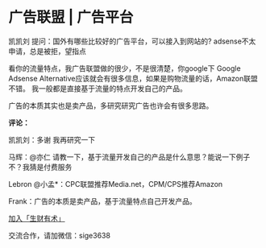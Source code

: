 # 广告联盟 \| 广告平台

凯凯刘 提问：国外有哪些比较好的广告平台，可以接入到网站的? adsense不太申请，总是被拒，望指点

看你的流量特点，我广告联盟做的很少，不是很清楚，你google下 Google Adsense Alternative应该就会有很多信息，如果是购物流量的话，Amazon联盟不错。 我一般都是直接基于流量的特点开发自己的产品。

广告的本质其实也是卖产品，多研究研究广告也许会有很多思路。

**评论：**

凯凯刘：多谢 我再研究一下

马辉：@亦仁 请教一下，基于流量开发自己的产品是什么意思？能说一下例子不？我猜是付费服务

Lebron @小孟\*：CPC联盟推荐Media.net，CPM/CPS推荐Amazon

Frank：广告的本质是卖产品，基于流量特点自己开发产品。

[加入「生财有术」](https://www.ilangcai.com/jiaru/)

交流合作，请加微信：sige3638

